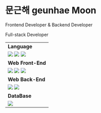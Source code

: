# 문근해 geunhae Moon


Frontend Developer & Backend Developer 

Full-stack Developer



<table>
  <tr>
    <td style="font-weight: 700;">Language</td>
  </tr>
  <tr>
    <td>
      <img src="https://img.shields.io/badge/Java-007396?style=for-the-badge&logo=openjdk&logoColor=white" />
      <img src="https://img.shields.io/badge/JavaScript-F7DF1E?style=for-the-badge&logo=JavaScript&logoColor=white" />
      <img src="https://img.shields.io/badge/Python-3776AB?style=for-the-badge&logo=python&logoColor=white" />
    </td>
  </tr>
  <tr>
    <td style="font-weight: 700;">Web Front-End</td>
  </tr>
  <tr>
    <td>
      <img src="https://img.shields.io/badge/React-20232A?style=for-the-badge&logo=react&logoColor=61DAFB" />
      <img src="https://img.shields.io/badge/HTML5-E34F26?style=for-the-badge&logo=html5&logoColor=white"/>
      <img src="https://img.shields.io/badge/CSS3-1572B6?style=for-the-badge&logo=css3&logoColor=white" />
    </td>
  </tr>
  <tr>
    <td style="font-weight: 700;">Web Back-End</td>
  </tr>
  <tr>
    <td>
      <img src="https://img.shields.io/badge/Spring-6DB33F?style=for-the-badge&logo=spring&logoColor=white" />
      <img src="https://img.shields.io/badge/Spring Boot-6DB33F?style=for-the-badge&logo=Spring Boot&logoColor=white" />
    </td>
  </tr>
  <tr>
    <td style="font-weight: 700;">DataBase</td>
  </tr>
  <tr>
    <td>
      <img src="https://img.shields.io/badge/MySQL-4479A1?style=flat-square&logo=MySQL&logoColor=white"/>
    </td>
  </tr>
</table>


